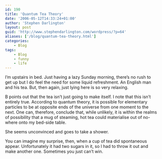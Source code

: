 ```yaml
---
id: 190
title: 'Quantum Tea Theory'
date: '2006-05-12T14:33:24+01:00'
author: 'Stephen Darlington'
layout: post
guid: 'http://www.stephendarlington.com/wordpress/?p=64'
aliases: ['/blog/quantum-tea-theory.html']
categories:
    - Blog
tags:
    - Blog
    - funny
    - life
---
```


I’m upstairs in bed. Just having a lazy Sunday morning, there’s no rush to get up but I do feel the need for some liquid refreshment. An English man and his tea. But, then again, just lying here is so very relaxing.

B points out that the tea isn’t just going to make itself. I note that this isn’t entirely true. According to quantum theory, it is possible for elementary particles to be at opposite ends of the universe from one moment to the next. One can, therefore, conclude that, while unlikely, it is within the realms of possibility that a mug of steaming, hot tea could materialise out of no-where onto my bed-side table.

She seems unconvinced and goes to take a shower.

You can imagine my surprise, then, when a cup of tea did spontaneous appear. Unfortunately it had two sugars in it, so I had to throw it out and make another one. Sometimes you just can’t win.